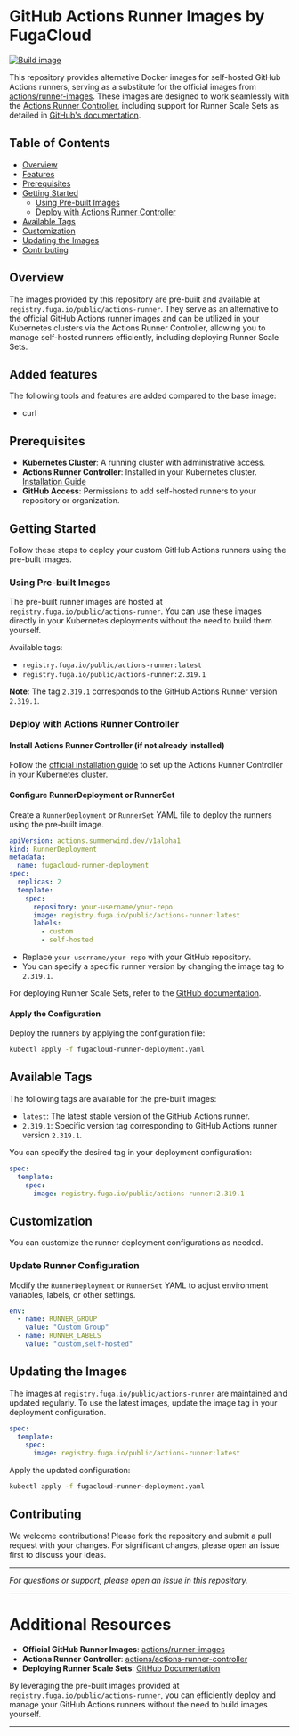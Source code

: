 # GitHub Actions Runner Images by FugaCloud

[![Build image](https://github.com/FugaCloud/actions-runner-images/actions/workflows/build.yaml/badge.svg)](https://github.com/FugaCloud/actions-runner-images/actions/workflows/build.yaml)

This repository provides alternative Docker images for self-hosted GitHub Actions runners, serving as a substitute for the official images from [actions/runner-images](https://github.com/actions/runner-images). These images are designed to work seamlessly with the [Actions Runner Controller](https://github.com/actions/actions-runner-controller), including support for Runner Scale Sets as detailed in [GitHub's documentation](https://docs.github.com/en/actions/hosting-your-own-runners/managing-self-hosted-runners-with-actions-runner-controller/deploying-runner-scale-sets-with-actions-runner-controller).

## Table of Contents

- [Overview](#overview)
- [Features](#added-features)
- [Prerequisites](#prerequisites)
- [Getting Started](#getting-started)
  - [Using Pre-built Images](#using-pre-built-images)
  - [Deploy with Actions Runner Controller](#deploy-with-actions-runner-controller)
- [Available Tags](#available-tags)
- [Customization](#customization)
- [Updating the Images](#updating-the-images)
- [Contributing](#contributing)

## Overview

The images provided by this repository are pre-built and available at `registry.fuga.io/public/actions-runner`. They serve as an alternative to the official GitHub Actions runner images and can be utilized in your Kubernetes clusters via the Actions Runner Controller, allowing you to manage self-hosted runners efficiently, including deploying Runner Scale Sets.

## Added features

The following tools and features are added compared to the base image:

- curl

## Prerequisites

- **Kubernetes Cluster**: A running cluster with administrative access.
- **Actions Runner Controller**: Installed in your Kubernetes cluster. [Installation Guide](https://github.com/actions/actions-runner-controller#installation)
- **GitHub Access**: Permissions to add self-hosted runners to your repository or organization.

## Getting Started

Follow these steps to deploy your custom GitHub Actions runners using the pre-built images.

### Using Pre-built Images

The pre-built runner images are hosted at `registry.fuga.io/public/actions-runner`. You can use these images directly in your Kubernetes deployments without the need to build them yourself.

Available tags:

- `registry.fuga.io/public/actions-runner:latest`
- `registry.fuga.io/public/actions-runner:2.319.1`

**Note**: The tag `2.319.1` corresponds to the GitHub Actions Runner version `2.319.1`.

### Deploy with Actions Runner Controller

#### Install Actions Runner Controller (if not already installed)

Follow the [official installation guide](https://github.com/actions/actions-runner-controller#installation) to set up the Actions Runner Controller in your Kubernetes cluster.

#### Configure RunnerDeployment or RunnerSet

Create a `RunnerDeployment` or `RunnerSet` YAML file to deploy the runners using the pre-built image.

```yaml
apiVersion: actions.summerwind.dev/v1alpha1
kind: RunnerDeployment
metadata:
  name: fugacloud-runner-deployment
spec:
  replicas: 2
  template:
    spec:
      repository: your-username/your-repo
      image: registry.fuga.io/public/actions-runner:latest
      labels:
        - custom
        - self-hosted
```

- Replace `your-username/your-repo` with your GitHub repository.
- You can specify a specific runner version by changing the image tag to `2.319.1`.

For deploying Runner Scale Sets, refer to the [GitHub documentation](https://docs.github.com/en/actions/hosting-your-own-runners/managing-self-hosted-runners-with-actions-runner-controller/deploying-runner-scale-sets-with-actions-runner-controller).

#### Apply the Configuration

Deploy the runners by applying the configuration file:

```bash
kubectl apply -f fugacloud-runner-deployment.yaml
```

## Available Tags

The following tags are available for the pre-built images:

- `latest`: The latest stable version of the GitHub Actions runner.
- `2.319.1`: Specific version tag corresponding to GitHub Actions runner version `2.319.1`.

You can specify the desired tag in your deployment configuration:

```yaml
spec:
  template:
    spec:
      image: registry.fuga.io/public/actions-runner:2.319.1
```

## Customization

You can customize the runner deployment configurations as needed.

### Update Runner Configuration

Modify the `RunnerDeployment` or `RunnerSet` YAML to adjust environment variables, labels, or other settings.

```yaml
env:
  - name: RUNNER_GROUP
    value: "Custom Group"
  - name: RUNNER_LABELS
    value: "custom,self-hosted"
```

## Updating the Images

The images at `registry.fuga.io/public/actions-runner` are maintained and updated regularly. To use the latest images, update the image tag in your deployment configuration.

```yaml
spec:
  template:
    spec:
      image: registry.fuga.io/public/actions-runner:latest
```

Apply the updated configuration:

```bash
kubectl apply -f fugacloud-runner-deployment.yaml
```

## Contributing

We welcome contributions! Please fork the repository and submit a pull request with your changes. For significant changes, please open an issue first to discuss your ideas.

---

*For questions or support, please open an issue in this repository.*

---

# Additional Resources

- **Official GitHub Runner Images**: [actions/runner-images](https://github.com/actions/runner-images)
- **Actions Runner Controller**: [actions/actions-runner-controller](https://github.com/actions/actions-runner-controller)
- **Deploying Runner Scale Sets**: [GitHub Documentation](https://docs.github.com/en/actions/hosting-your-own-runners/managing-self-hosted-runners-with-actions-runner-controller/deploying-runner-scale-sets-with-actions-runner-controller)

By leveraging the pre-built images provided at `registry.fuga.io/public/actions-runner`, you can efficiently deploy and manage your GitHub Actions runners without the need to build images yourself.

---
